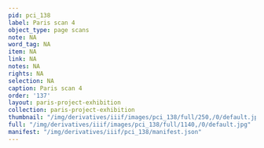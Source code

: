 ```yaml
---
pid: pci_138
label: Paris scan 4
object_type: page scans
note: NA
word_tag: NA
item: NA
link: NA
notes: NA
rights: NA
selection: NA
caption: Paris scan 4
order: '137'
layout: paris-project-exhibition
collection: paris-project-exhibition
thumbnail: "/img/derivatives/iiif/images/pci_138/full/250,/0/default.jpg"
full: "/img/derivatives/iiif/images/pci_138/full/1140,/0/default.jpg"
manifest: "/img/derivatives/iiif/pci_138/manifest.json"
---
```

